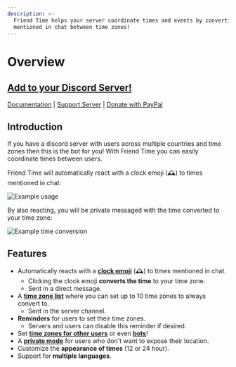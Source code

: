 ```yaml
---
description: >-
  Friend Time helps your server coordinate times and events by converting times
  mentioned in chat between time zones!
---
```


# Overview

## [Add to your Discord Server!](https://discord.com/oauth2/authorize?client_id=471091072546766849&scope=bot%20applications.commands&permissions=85056)

[Documentation](https://novakevin.gitbook.io/friend-time/) \| [Support Server](https://discord.gg/GQcBR8e) \| [Donate with PayPal](https://www.paypal.com/cgi-bin/webscr?cmd=_donations&business=EW389DYYSS4FC)

## Introduction

If you have a discord server with users across multiple countries and time zones then this is the bot for you! With Friend Time you can easily coordinate times between users.

Friend Time will automatically react with a clock emoji \(🕰️\) to times mentioned in chat:

![Example usage](https://i.imgur.com/pm9nCJG.png)

By also reacting, you will be private messaged with the time converted to your time zone:

![Example time conversion](https://i.imgur.com/wMsXvL3.png)

## Features

* Automatically reacts with a [**clock emoji**](time-conversions.md#1-convert-to-your-time-zone) \(️️🕰️\) to times mentioned in chat.
  * Clicking the clock emoji **converts the time** to your time zone.
  * Sent in a direct message.
* A [**time zone list**](time-conversions.md#2-convert-to-list-of-time-zones) where you can set up to 10 time zones to always convert to.
  * Sent in the server channel.
* **Reminders** for users to set their time zones.
  * Servers and users can disable this reminder if desired.
* Set [**time zones for other users**](commands/user-commands/set.md#setup-for-another-user) or even [**bots**](commands/user-commands/set.md#setup-for-a-bot)!
* A [**private mode**](settings/user-settings/private-mode.md) for users who don't want to expose their location.
* Customize the **appearance of times** \(12 or 24 hour\).
* Support for **multiple languages**.


